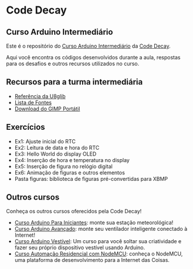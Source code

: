 # Code Decay

## Curso Arduino Intermediário

Este é o repositório do [Curso Arduino Intermediário](http://www.codedecay.com.br/cursos/Curso-Arduino-Intermediario) da [Code Decay](http://www.codedecay.com.br).

Aqui você encontra os códigos desenvolvidos durante a aula, respostas para os desafios e outros recursos utilizados no curso.

## Recursos para a turma intermediária

* [Referência da U8glib](https://github.com/olikraus/u8glib/wiki/userreference)
* [Lista de Fontes](https://github.com/olikraus/u8glib/wiki/fontsize)
* [Download do GIMP Portátil](https://goo.gl/OpWxnW)

## Exercícios

* Ex1: Ajuste inicial do RTC
* Ex2: Leitura de data e hora do RTC
* Ex3: Hello World do display OLED
* Ex4: Inserção de hora e temperatura no display
* Ex5: Inserção de figura no relógio digital
* Ex6: Animação de figuras e outros elementos
* Pasta figuras: biblioteca de figuras pré-convertidas para XBMP

## Outros cursos

Conheça os outros cursos oferecidos pela Code Decay!

* [Curso Arduino Para Iniciantes](http://www.codedecay.com.br/cursos/Curso-Arduino-Para-Iniciantes): monte sua estação meteorológica!
* [Curso Arduino Avançado](http://www.codedecay.com.br/cursos/Curso-Arduino-Avancado): monte seu ventilador inteligente conectado à Internet!
* [Curso Arduino Vestível](http://www.codedecay.com.br/cursos/Curso-Arduino-Vestivel): Um curso para você soltar sua criatividade e fazer seu próprio dispositivo vestível usando Arduino.
* [Curso Automação Residencial com NodeMCU](http://www.codedecay.com.br/cursos/Curso-Automacao-Residencial-com-NodeMCU): conheça o NodeMCU, uma plataforma de desenvolvimento para a Internet das Coisas.
